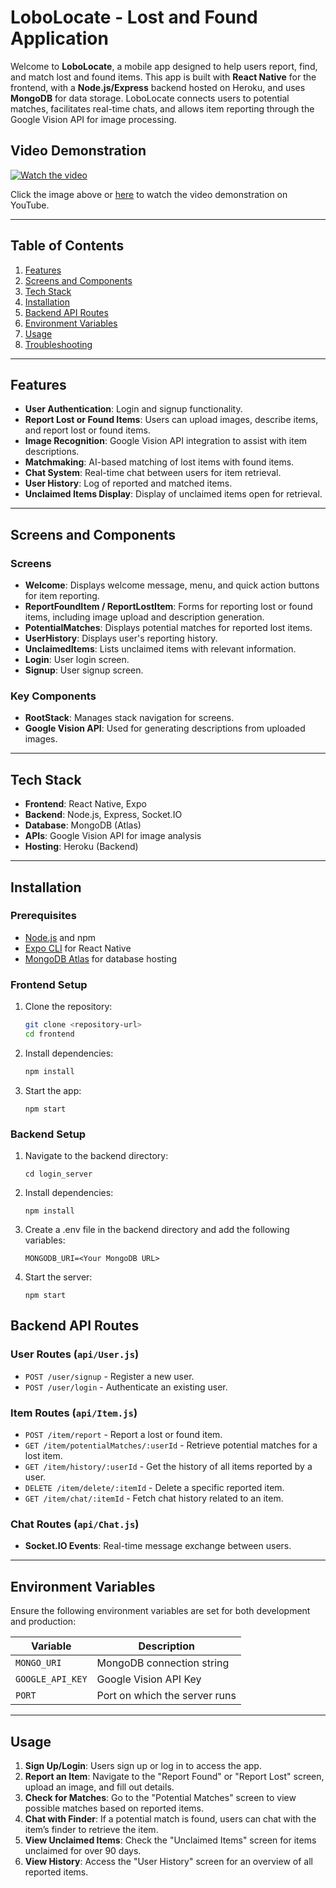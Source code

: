 # LoboLocate - Lost and Found Application

Welcome to **LoboLocate**, a mobile app designed to help users report, find, and match lost and found items. This app is built with **React Native** for the frontend, with a **Node.js/Express** backend hosted on Heroku, and uses **MongoDB** for data storage. LoboLocate connects users to potential matches, facilitates real-time chats, and allows item reporting through the Google Vision API for image processing.

## Video Demonstration

[![Watch the video](https://img.youtube.com/vi/zAapFw2X3GY/1.jpg)](https://youtu.be/zAapFw2X3GY)

Click the image above or [here](https://youtu.be/zAapFw2X3GY) to watch the video demonstration on YouTube.


---

## Table of Contents

1. [Features](#features)
2. [Screens and Components](#screens-and-components)
3. [Tech Stack](#tech-stack)
4. [Installation](#installation)
5. [Backend API Routes](#backend-api-routes)
6. [Environment Variables](#environment-variables)
7. [Usage](#usage)
8. [Troubleshooting](#troubleshooting)

---

## Features

- **User Authentication**: Login and signup functionality.
- **Report Lost or Found Items**: Users can upload images, describe items, and report lost or found items.
- **Image Recognition**: Google Vision API integration to assist with item descriptions.
- **Matchmaking**: AI-based matching of lost items with found items.
- **Chat System**: Real-time chat between users for item retrieval.
- **User History**: Log of reported and matched items.
- **Unclaimed Items Display**: Display of unclaimed items open for retrieval.

---

## Screens and Components

### Screens
- **Welcome**: Displays welcome message, menu, and quick action buttons for item reporting.
- **ReportFoundItem / ReportLostItem**: Forms for reporting lost or found items, including image upload and description generation.
- **PotentialMatches**: Displays potential matches for reported lost items.
- **UserHistory**: Displays user's reporting history.
- **UnclaimedItems**: Lists unclaimed items with relevant information.
- **Login**: User login screen.
- **Signup**: User signup screen.

### Key Components
- **RootStack**: Manages stack navigation for screens.
- **Google Vision API**: Used for generating descriptions from uploaded images.

---

## Tech Stack

- **Frontend**: React Native, Expo
- **Backend**: Node.js, Express, Socket.IO
- **Database**: MongoDB (Atlas)
- **APIs**: Google Vision API for image analysis
- **Hosting**: Heroku (Backend)

---

## Installation

### Prerequisites
- [Node.js](https://nodejs.org/) and npm
- [Expo CLI](https://docs.expo.dev/get-started/installation/) for React Native
- [MongoDB Atlas](https://www.mongodb.com/cloud/atlas) for database hosting

### Frontend Setup
1. Clone the repository:
   ```bash
   git clone <repository-url>
   cd frontend
   ```
2. Install dependencies: 
    ```bash
    npm install
    ```
3. Start the app: 
    ```
    npm start
    ```

### Backend Setup
1. Navigate to the backend directory: 
    ```
    cd login_server
    ```
2. Install dependencies: 
    ```
    npm install
    ```
3. Create a .env file in the backend directory and add the following variables: 
    ```
    MONGODB_URI=<Your MongoDB URL>
    ```
4. Start the server:
    ```
    npm start
    ```

## Backend API Routes

### User Routes (`api/User.js`)
- `POST /user/signup` - Register a new user.
- `POST /user/login` - Authenticate an existing user.

### Item Routes (`api/Item.js`)
- `POST /item/report` - Report a lost or found item.
- `GET /item/potentialMatches/:userId` - Retrieve potential matches for a lost item.
- `GET /item/history/:userId` - Get the history of all items reported by a user.
- `DELETE /item/delete/:itemId` - Delete a specific reported item.
- `GET /item/chat/:itemId` - Fetch chat history related to an item.

### Chat Routes (`api/Chat.js`)
- **Socket.IO Events**: Real-time message exchange between users.

---

## Environment Variables

Ensure the following environment variables are set for both development and production:

| Variable         | Description                     |
|------------------|---------------------------------|
| `MONGO_URI`      | MongoDB connection string       |
| `GOOGLE_API_KEY` | Google Vision API Key           |
| `PORT`           | Port on which the server runs   |

---

## Usage

1. **Sign Up/Login**: Users sign up or log in to access the app.
2. **Report an Item**: Navigate to the "Report Found" or "Report Lost" screen, upload an image, and fill out details.
3. **Check for Matches**: Go to the "Potential Matches" screen to view possible matches based on reported items.
4. **Chat with Finder**: If a potential match is found, users can chat with the item’s finder to retrieve the item.
5. **View Unclaimed Items**: Check the "Unclaimed Items" screen for items unclaimed for over 90 days.
6. **View History**: Access the "User History" screen for an overview of all reported items.